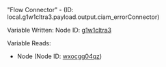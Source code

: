 "Flow Connector" - (ID: local.g1w1cltra3.payload.output.ciam_errorConnector)

Variable Written:
Node ID: [g1w1cltra3](../nodes/g1w1cltra3.md)

Variable Reads:
* Node (Node ID: [wxocgg04qz](../nodes/wxocgg04qz.md))
